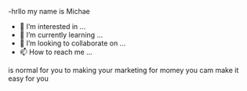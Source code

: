 -hrllo my name is Michae
- 👀 I’m interested in ...
- 🌱 I’m currently learning ...
- 💞️ I’m looking to collaborate on ...
- 📫 How to reach me ...

<!---
Habknh/Habknh is a ✨ special ✨ repository because its `README.md` (this file) appears on your GitHub profile.
You can click the Preview link to take a look at your changes.
--->
is normal for you to making your marketing for momey you cam make it easy for you 
